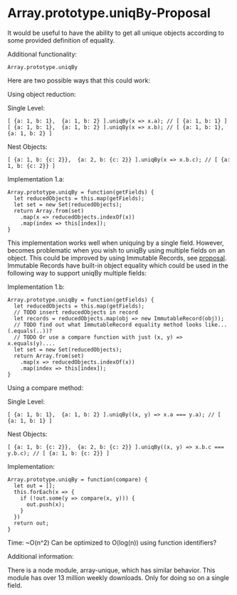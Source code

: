# Array.prototype.uniqBy-Proposal

It would be useful to have the ability to get all unique objects according to some provided definition of equality. 

Additional functionality:
```
Array.prototype.uniqBy
```

Here are two possible ways that this could work:

Using object reduction:

Single Level:
```
[ {a: 1, b: 1},  {a: 1, b: 2} ].uniqBy(x => x.a); // [ {a: 1, b: 1} ]
[ {a: 1, b: 1},  {a: 1, b: 2} ].uniqBy(x => x.b); // [ {a: 1, b: 1},  {a: 1, b: 2} ]
```

Nest Objects:
```
[ {a: 1, b: {c: 2}},  {a: 2, b: {c: 2}} ].uniqBy(x => x.b.c); // [ {a: 1, b: {c: 2}} ]
```

Implementation 1.a:
```
Array.prototype.uniqBy = function(getFields) {
  let reducedObjects = this.map(getFields);
  let set = new Set(reducedObjects);
  return Array.from(set)
    .map(x => reducedObjects.indexOf(x))
    .map(index => this[index]);
}
```

This implementation works well when uniquing by a single field. However, becomes problematic when you wish to uniqBy using multiple fields on an object. This could be improved by using Immutable Records, see [proposal](https://github.com/tc39/proposal-record-tuple). Immutable Records have built-in object equality which could be used in the following way to support uniqBy multiple fields:

Implementation 1.b:
```
Array.prototype.uniqBy = function(getFields) {
  let reducedObjects = this.map(getFields);
  // TODO insert reducedObjects in record
  let records = reducedObjects.map(obj => new ImmutableRecord(obj));
  // TODO find out what ImmutableRecord equality method looks like... (.equals(..))?
  // TODO Or use a compare function with just (x, y) => x.equals(y).... 
  let set = new Set(reducedObjects);
  return Array.from(set)
    .map(x => reducedObjects.indexOf(x))
    .map(index => this[index]);
}
```


Using a compare method:

Single Level:
```
[ {a: 1, b: 1},  {a: 1, b: 2} ].uniqBy((x, y) => x.a === y.a); // [ {a: 1, b: 1} ]
```

Nest Objects:
```
[ {a: 1, b: {c: 2}},  {a: 2, b: {c: 2}} ].uniqBy((x, y) => x.b.c === y.b.c); // [ {a: 1, b: {c: 2}} ]
```

Implementation:
```
Array.prototype.uniqBy = function(compare) {
  let out = [];
  this.forEach(x => {
    if (!out.some(y => compare(x, y))) {
      out.push(x);
    }
  })
  return out;
}
```

Time: ~O(n^2)
Can be optimized to O(log(n)) using function identifiers?


Additional information: 

There is a node module, array-unique, which has similar behavior. This module has over 13 million weekly downloads. Only for doing so on a single field.
